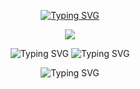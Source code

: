 

<!--
**travelless/travelless** is a ✨ _special_ ✨ repository because its `README.md` (this file) appears on your GitHub profile.

Here are some ideas to get you started:

- 🔭 I’m currently working on ...
- 🌱 I’m currently learning ...
- 👯 I’m looking to collaborate on ...
- 🤔 I’m looking for help with ...
- 💬 Ask me about ...
- 📫 How to reach me: ...
- 😄 Pronouns: ...
- ⚡ Fun fact: ...
-->
<!-- typing font -->
<p align="center">
<a href="https://git.io/typing-svg"><img src="https://readme-typing-svg.herokuapp.com?font=Fira+Code&pause=1000&color=F7F7F7&center=true&width=435&lines=Coding+World+!+!+!" alt="Typing SVG" /></a>
</p>
<!-- icon of social platforms -->
<p align="center">
<a title="github" target="_blank" href="https://github.com/travelless"><img src="https://img.shields.io/badge/dynamic/json?color=lightgrey&label=github&query=%24.data.totalSubs&suffix=followers&url=https%3A%2F%2Fapi.spencerwoo.com%2Fsubstats%2F%3Fsource%3Dgithub%26queryKey%3Dtravelless" ></a>
</p>

<p align="center">
 <!-- Stats Card -->
  <!-- [![Anurag's GitHub stats](https://github-readme-stats.vercel.app/api?username=travelless)](https://github.com/anuraghazra/github-readme-stats) -->
 <img src="https://github-readme-stats.vercel.app/api?username=travelless" alt="Typing SVG" /> 
 
 <!-- daily sign -->
 <!-- [![GitHub Streak](https://streak-stats.demolab.com?user=travelless&theme=dark)](https://git.io/streak-stats) -->
 <img src="https://streak-stats.demolab.com?user=travelless&theme=dark)](https://git.io/streak-stats" alt="Typing SVG" />
</p>


<p align="center">
  
</p>


<!-- Activity Graph -->
<p align="center">
  
 <img src="https://github-readme-activity-graph.cyclic.app/graph?username=travelless&custom_title=This%20is%20a%20title&hide_border=true" alt="Typing SVG" />
<!--   [![Ashutosh's github activity graph](https://github-readme-activity-graph.cyclic.app/graph?username=travelless)](https://github.com/ashutosh00710/github-readme-activity-graph) -->


</p>
